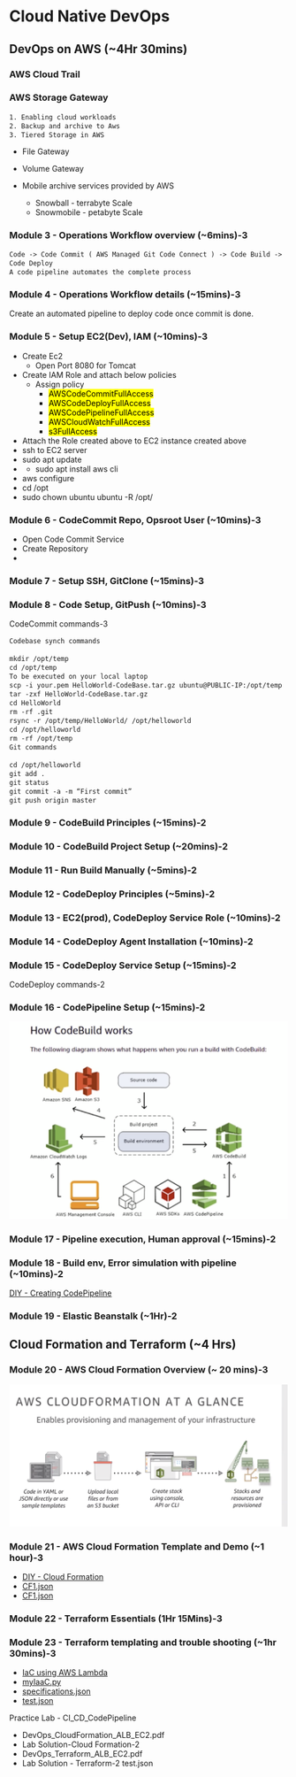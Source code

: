 # Cloud Native DevOps

## DevOps on AWS (~4Hr 30mins)

### AWS Cloud Trail

### AWS Storage Gateway
    1. Enabling cloud workloads   
    2. Backup and archive to Aws   
    3. Tiered Storage in AWS   
* File Gateway
* Volume Gateway

* Mobile archive services provided by AWS 
  * Snowball - terrabyte Scale
  * Snowmobile - petabyte Scale

### Module 3 - Operations Workflow overview (~6mins)-3   
```
Code -> Code Commit ( AWS Managed Git Code Connect ) -> Code Build -> Code Deploy
A code pipeline automates the complete process
```

### Module 4 - Operations Workflow details (~15mins)-3   

Create an automated pipeline to deploy code once commit is done.


### Module 5 - Setup EC2(Dev), IAM (~10mins)-3   
* Create Ec2 
  * Open Port 8080 for Tomcat 
* Create IAM Role and attach below policies
  * Assign policy 
    * <mark>AWSCodeCommitFullAccess</mark>
    * <mark>AWSCodeDeployFullAccess</mark>
    * <mark>AWSCodePipelineFullAccess</mark>
    * <mark>AWSCloudWatchFullAccess</mark>
    * <mark>s3FullAccess</mark>
* Attach the Role created above to EC2 instance created above
* ssh to EC2 server
* sudo apt update
* * sudo apt install aws cli
* aws configure 
* cd /opt
* sudo chown ubuntu ubuntu -R /opt/



### Module 6 - CodeCommit Repo, Opsroot User (~10mins)-3   
* Open Code Commit Service 
* Create Repository
* 

### Module 7 - Setup SSH, GitClone (~15mins)-3   
### Module 8 - Code Setup, GitPush (~10mins)-3   

CodeCommit commands-3
```
Codebase synch commands

mkdir /opt/temp
cd /opt/temp
To be executed on your local laptop
scp -i your.pem HelloWorld-CodeBase.tar.gz ubuntu@PUBLIC-IP:/opt/temp
tar -zxf HelloWorld-CodeBase.tar.gz
cd HelloWorld
rm -rf .git
rsync -r /opt/temp/HelloWorld/ /opt/helloworld
cd /opt/helloworld
rm -rf /opt/temp
Git commands

cd /opt/helloworld
git add .
git status
git commit -a -m “First commit”
git push origin master
```

### Module 9 - CodeBuild Principles (~15mins)-2   
### Module 10 - CodeBuild Project Setup (~20mins)-2   
### Module 11 - Run Build Manually (~5mins)-2   
### Module 12 - CodeDeploy Principles (~5mins)-2   
### Module 13 - EC2(prod), CodeDeploy Service Role (~10mins)-2   
### Module 14 - CodeDeploy Agent Installation (~10mins)-2   
### Module 15 - CodeDeploy Service Setup (~15mins)-2   
CodeDeploy commands-2

### Module 16 - CodePipeline Setup (~15mins)-2   
![](./files/2020-12-09-15-35-20.png)


### Module 17 - Pipeline execution, Human approval (~15mins)-2   
### Module 18 - Build env, Error simulation with pipeline (~10mins)-2   

[DIY - Creating CodePipeline](Creating_CodePipeline.pdf)   
### Module 19 - Elastic Beanstalk (~1Hr)-2   

## Cloud Formation and Terraform (~4 Hrs)
### Module 20 - AWS Cloud Formation Overview (~ 20 mins)-3   
![](./files/2020-12-10-12-38-38.png)
### Module 21 - AWS Cloud Formation Template and Demo (~1 hour)-3   

* [DIY - Cloud Formation](./files/DevOps_CloudFormation_ALB_EC2-1.pdf)   
* [CF1.json](./files/CF1.json)   
* [CF1.json](./files/CF1.json)   


### Module 22 - Terraform Essentials (1Hr 15Mins)-3   
### Module 23 - Terraform templating and trouble shooting (~1hr 30mins)-3   

* [IaC using AWS Lambda](./files/IaC_using_AWS_Lambda.pdf)
* [myIaaC.py](./files/myIaaC.py)
* [specifications.json](./files/specifications.json)
* [test.json](./files/test.json)



Practice Lab - CI_CD_CodePipeline

* DevOps_CloudFormation_ALB_EC2.pdf
* Lab Solution-Cloud Formation-2
* DevOps_Terraform_ALB_EC2.pdf
* Lab Solution - Terraform-2
    test.json
